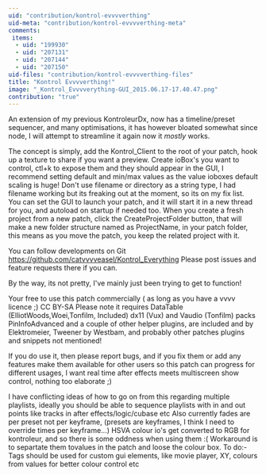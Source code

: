 ```yaml
---
uid: "contribution/kontrol-evvvverthing"
uid-meta: "contribution/kontrol-evvvverthing-meta"
comments: 
 items: 
  - uid: "199930"
  - uid: "207131"
  - uid: "207144"
  - uid: "207150"
uid-files: "contribution/kontrol-evvvverthing-files"
title: "Kontrol Evvvverthing!"
image: "_Kontrol_Evvvverything-GUI_2015.06.17-17.40.47.png"
contribution: "true"
---
```


An extension of my previous KontroleurDx, now has a timeline/preset sequencer, and many optimisations, it has however bloated somewhat since node, I will attempt to streamline it again now it *mostly* works.

The concept is simply, add the Kontrol_Client to the root of your patch, hook up a texture to share if you want a preview.
Create ioBox's you want to control, ctl+k to expose them and they should appear in the GUI, I recommend setting default and min/max values as the value ioboxes default scaling is huge!
Don't use filename or directory as a string type, I had filename working but its freaking out at the moment, so its on my fix list.
You can set the GUI to launch your patch, and it will start it in a new thread for you, and autoload on startup if needed too.
When you create a fresh project from a new patch, click the CreateProjectFolder button, that will make a new folder structure named as ProjectName, in your patch folder, this means as you move the patch, you keep the related project with it.

You can follow developments on Git
https://github.com/catvvvveasel/Kontrol_Everything
Please post issues and feature requests there if you can.

By the way, its not pretty, I've mainly just been trying to get to function!

Your free to use this patch commercially ( as long as you have a vvvv licence ;) CC BY-SA
Please note it requires DataTable (ElliotWoods,Woei,Tonfilm, Included) dx11 (Vux) and Vaudio (Tonfilm) packs
PinInfoAdvanced and a couple of other helper plugins, are included and by Elektromeier, Tweener by Westbam, and probably other patches plugins and snippets not mentioned!

If you do use it, then please report bugs, and if you fix them or add any features make them available for other users so this patch can progress for different usages, I want real time after effects meets multiscreen show control, nothing too elaborate ;)

I have conflicting ideas of how to go on from this regarding multiple playlists, ideally you should be able to sequence playlists with in and out points like tracks in after effects/logic/cubase etc
Also currently fades are per preset not per keyframe, (presets are keyframes, I think I need to override times per keyframe...)
HSVA colour io's get converted to RGB for kontroleur, and so there is some oddness when using them :( Workaround is to separtate them tovalues in the patch and loose the colour box.
To do:- Tags should be used for custom gui elements, like movie player,  XY, colours from values for better colour control
etc 

